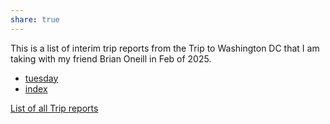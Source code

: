 ```yaml
---
share: true
---
```

This is a list of interim trip reports from the Trip to Washington DC that I am taking with my friend Brian Oneill in Feb of 2025.


- [tuesday](./tuesday.md)
- [index](index.md)


[List of all Trip reports](../index.md)


